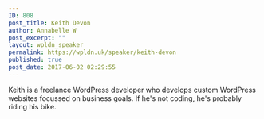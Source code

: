 ```yaml
---
ID: 808
post_title: Keith Devon
author: Annabelle W
post_excerpt: ""
layout: wpldn_speaker
permalink: https://wpldn.uk/speaker/keith-devon
published: true
post_date: 2017-06-02 02:29:55
---
```

Keith is a freelance WordPress developer who develops custom WordPress websites focussed on business goals. If he's not coding, he's probably riding his bike.